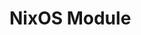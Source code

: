 <script setup>
import options from "./options.json";
</script>

# NixOS Module

<SearchOptions :options="options" :filters="[]" />

